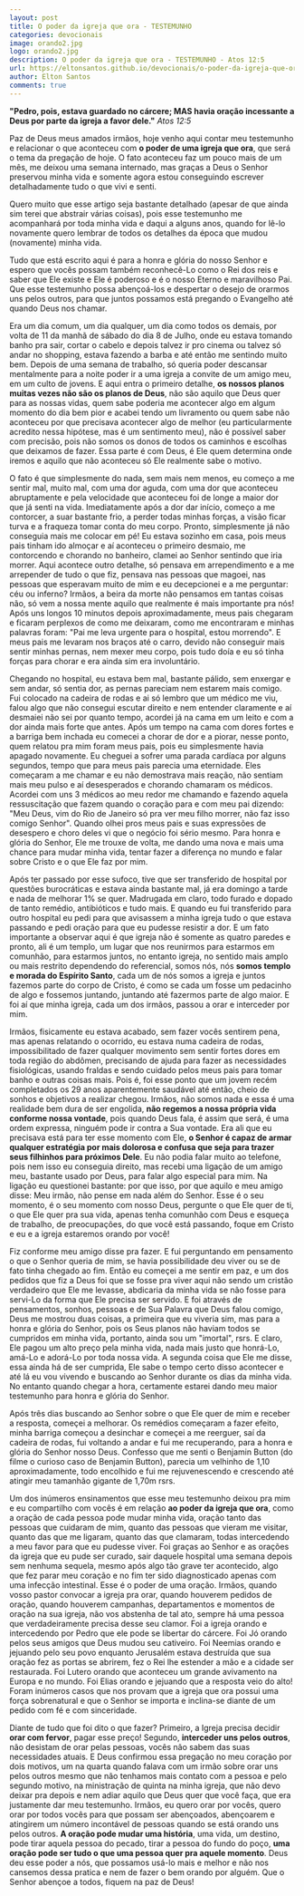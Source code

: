 ```yaml
---
layout: post
title: O poder da igreja que ora - TESTEMUNHO
categories: devocionais
image: orando2.jpg
logo: orando2.jpg
description: O poder da igreja que ora - TESTEMUNHO - Atos 12:5
url: https://eltonsantos.github.io/devocionais/o-poder-da-igreja-que-ora/
author: Elton Santos
comments: true
---
```


__"Pedro, pois, estava guardado no cárcere; MAS havia oração incessante a Deus por parte da igreja a favor dele."__
  *Atos 12:5*


<p class="intro"><span class="dropcap"> P</span>az de Deus meus amados irmãos, hoje venho aqui contar meu testemunho e relacionar o que aconteceu com <b class="red">o poder de uma igreja que ora</b>, que será o tema da pregação de hoje. O fato aconteceu faz um pouco mais de um mês, me deixou uma semana internado, mas graças a Deus o Senhor preservou minha vida e somente agora estou conseguindo escrever detalhadamente tudo o que vivi e senti.</p>

Quero muito que esse artigo seja bastante detalhado (apesar de que ainda sim terei que abstrair várias coisas), pois esse testemunho me acompanhará por toda minha vida e daqui a alguns anos, quando for lê-lo novamente quero lembrar de todos os detalhes da época que mudou (novamente) minha vida.

Tudo que está escrito aqui é para a honra e glória do nosso Senhor e espero que vocês possam também reconhecê-Lo como o Rei dos reis e saber que Ele existe e Ele é poderoso e é o nosso Eterno e maravilhoso Pai. Que esse testemunho possa abençoá-los e despertar o desejo de orarmos uns pelos outros, para que juntos possamos está pregando o Evangelho até quando Deus nos chamar.

Era um dia comum, um dia qualquer, um dia como todos os demais, por volta de 11 da manhã de sábado do dia 8 de Julho, onde eu estava tomando banho pra sair, cortar o cabelo e depois talvez ir pro cinema ou talvez só andar no shopping, estava fazendo a barba e até então me sentindo muito bem. Depois de uma semana de trabalho, só queria poder descansar mentalmente para a noite poder ir a uma igreja a convite de um amigo meu, em um culto de jovens. E aqui entra o primeiro detalhe, <b>os nossos planos muitas vezes não são os planos de Deus</b>, não são aquilo que Deus quer para as nossas vidas, quem sabe poderia me acontecer algo em algum momento do dia bem pior e acabei tendo um livramento ou quem sabe não aconteceu por que precisava acontecer algo de melhor (eu particularmente acredito nessa hipótese, mas é um sentimento meu), não é possível saber com precisão, pois não somos os donos de todos os caminhos e escolhas que deixamos de fazer. Essa parte é com Deus, é Ele quem determina onde iremos e aquilo que não aconteceu só Ele realmente sabe o motivo.

O fato é que simplesmente do nada, sem mais nem menos, eu começo a me sentir mal, muito mal, com uma dor aguda, com uma dor que aconteceu abruptamente e pela velocidade que aconteceu foi de longe a maior dor que já senti na vida. Imediatamente após a dor dar início, começo a me contorcer, a suar bastante frio, a perder todas minhas forças, a visão ficar turva e a fraqueza tomar conta do meu corpo. Pronto, simplesmente já não conseguia mais me colocar em pé! Eu estava sozinho em casa, pois meus pais tinham ido almoçar e aí aconteceu o primeiro desmaio, me contorcendo e chorando no banheiro, clamei ao Senhor sentindo que iria morrer. Aqui acontece outro detalhe, só pensava em arrependimento e a me arrepender de tudo o que fiz, pensava nas pessoas que magoei, nas pessoas que esperavam muito de mim e eu decepcionei e a me perguntar: céu ou inferno? Irmãos, a beira da morte não pensamos em tantas coisas não, só vem a nossa mente aquilo que realmente é mais importante pra nós! Após uns longos 10 minutos depois aproximadamente, meus pais chegaram e ficaram perplexos de como me deixaram, como me encontraram e minhas palavras foram: "Pai me leva urgente para o hospital, estou morrendo". E meus pais me levaram nos braços até o carro, devido não conseguir mais sentir minhas pernas, nem mexer meu corpo, pois tudo doía e eu só tinha forças para chorar e era ainda sim era involuntário.

Chegando no hospital, eu estava bem mal, bastante pálido, sem enxergar e sem andar, só sentia dor, as pernas pareciam nem estarem mais comigo. Fui colocado na cadeira de rodas e ai só lembro que um médico me viu, falou algo que não consegui escutar direito e nem entender claramente e aí desmaiei não sei por quanto tempo, acordei já na cama em um leito e com a dor ainda mais forte que antes. Após um tempo na cama com dores fortes e a barriga bem inchada eu comecei a chorar de dor e a piorar, nesse ponto, quem relatou pra mim foram meus pais, pois eu simplesmente havia apagado novamente. Eu cheguei a sofrer uma parada cardíaca por alguns segundos, tempo que para meus pais parecia uma eternidade. Eles começaram a me chamar e eu não demostrava mais reação, não sentiam mais meu pulso e aí desesperados e chorando chamaram os médicos. Acordei com uns 3 médicos ao meu redor me chamando e fazendo aquela ressuscitação que fazem quando o coração para e com meu pai dizendo: "Meu Deus, vim do Rio de Janeiro só pra ver meu filho morrer, não faz isso comigo Senhor". Quando olhei pros meus pais e suas expressões de desespero e choro deles vi que o negócio foi sério mesmo. Para honra e glória do Senhor, Ele me trouxe de volta, me dando uma nova e mais uma chance para mudar minha vida, tentar fazer a diferença no mundo e falar sobre Cristo e o que Ele faz por mim.

Após ter passado por esse sufoco, tive que ser transferido de hospital por questões burocráticas e estava ainda bastante mal, já era domingo a tarde e nada de melhorar 1% se quer. Madrugada em claro, todo furado e dopado de tanto remédio, antibióticos e tudo mais. E quando eu fui transferido para outro hospital eu pedi para que avisassem a minha igreja tudo o que estava passando e pedi oração para que eu pudesse resistir a dor. E um fato importante a observar aqui é que igreja não é somente as quatro paredes e pronto, ali é um templo, um lugar que nos reunirmos para estarmos em comunhão, para estarmos juntos, no entanto igreja, no sentido mais amplo ou mais restrito dependendo do referencial, somos nós, nós <b>somos templo e morada do Espírito Santo</b>, cada um de nós somos a igreja e juntos fazemos parte do corpo de Cristo, é como se cada um fosse um pedacinho de algo e fossemos juntando, juntando até fazermos parte de algo maior. E foi aí que minha igreja, cada um dos irmãos, passou a orar e interceder por mim.

Irmãos, fisicamente eu estava acabado, sem fazer vocês sentirem pena, mas apenas relatando o ocorrido, eu estava numa cadeira de rodas, impossibilitado de fazer qualquer movimento sem sentir fortes dores em toda região do abdômen, precisando de ajuda para fazer as necessidades fisiológicas, usando fraldas e sendo cuidado pelos meus pais para tomar banho e outras coisas mais. Pois é, foi esse ponto que um jovem recém completados os 29 anos aparentemente saudável até então, cheio de sonhos e objetivos a realizar chegou. Irmãos, não somos nada e essa é uma realidade bem dura de ser engolida, <b>não regemos a nossa própria vida conforme nossa vontade</b>, pois quando Deus fala, é assim que será, é uma ordem expressa, ninguém pode ir contra a Sua vontade. Era ali que eu precisava está para ter esse momento com Ele, <b class="red">o Senhor é capaz de armar qualquer estratégia por mais dolorosa e confusa que seja para trazer seus filhinhos para próximos Dele</b>. Eu não podia falar muito ao telefone, pois nem isso eu conseguia direito, mas recebi uma ligação de um amigo meu, bastante usado por Deus, para falar algo especial para mim. Na ligação eu questionei bastante: por que isso, por que aquilo e meu amigo disse: Meu irmão, não pense em nada além do Senhor. Esse é o seu momento, é o seu momento com nosso Deus, pergunte o que Ele quer de ti, o que Ele quer pra sua vida, apenas tenha comunhão com Deus e esqueça de trabalho, de preocupações, do que você está passando, foque em Cristo e eu e a igreja estaremos orando por você!

Fiz conforme meu amigo disse pra fazer. E fui perguntando em pensamento o que o Senhor queria de mim, se havia possibilidade deu viver ou se de fato tinha chegado ao fim. Então eu começei a me sentir em paz, e um dos pedidos que fiz a Deus foi que se fosse pra viver aqui não sendo um cristão verdadeiro que Ele me levasse, abdicaria da minha vida se não fosse para servi-Lo da forma que Ele precisa ser servido. E foi através de pensamentos, sonhos, pessoas e de Sua Palavra que Deus falou comigo, Deus me mostrou duas coisas, a primeira que eu viveria sim, mas para a honra e glória do Senhor, pois os Seus planos não haviam todos se cumpridos em minha vida, portanto, ainda sou um "imortal", rsrs. E claro, Ele pagou um alto preço pela minha vida, nada mais justo que honrá-Lo, amá-Lo e adorá-Lo por toda nossa vida. A segunda coisa que Ele me disse, essa ainda há de ser cumprida, Ele sabe o tempo certo disso acontecer e até lá eu vou vivendo e buscando ao Senhor durante os dias da minha vida. No entanto quando chegar a hora, certamente estarei dando meu maior testemunho para honra e glória do Senhor.

Após três dias buscando ao Senhor sobre o que Ele quer de mim e receber a resposta, começei a melhorar. Os remédios começaram a fazer efeito, minha barriga começou a desinchar e começei a me reerguer, saí da cadeira de rodas, fui voltando a andar e fui me recuperando, para a honra e glória do Senhor nosso Deus. Confesso que me senti o Benjamin Button (do filme o curioso caso de Benjamin Button), parecia um velhinho de 1,10 aproximadamente, todo encolhido e fui me rejuvenescendo e crescendo até atingir meu tamanhão gigante de 1,70m rsrs.

Um dos inúmeros ensinamentos que esse meu testemunho deixou pra mim e eu compartilho com vocês é em relação <b class="red">ao poder da igreja que ora</b>, como a oração de cada pessoa pode mudar minha vida, oração tanto das pessoas que cuidaram de mim, quanto das pessoas que vieram me visitar, quanto das que me ligaram, quanto das que clamaram, todas intercedendo a meu favor para que eu pudesse viver. Foi graças ao Senhor e as orações da igreja que eu pude ser curado, sair daquele hospital uma semana depois sem nenhuma sequela, mesmo após algo tão grave ter acontecido, algo que fez parar meu coração e no fim ter sido diagnosticado apenas com uma infecção intestinal. Esse é o poder de uma oração. Irmãos, quando vosso pastor convocar a igreja pra orar, quando houverem pedidos de oração, quando houverem campanhas, departamentos e momentos de oração na sua igreja, não vos abstenha de tal ato, sempre há uma pessoa que verdadeiramente precisa desse seu clamor. Foi a igreja orando e intercedendo por Pedro que ele pode se libertar do cárcere. Foi Jó orando pelos seus amigos que Deus mudou seu cativeiro. Foi Neemias orando e jejuando pelo seu povo enquanto Jerusalém estava destruída que sua oração fez as portas se abrirem, fez o Rei lhe estender a mão e a cidade ser restaurada. Foi Lutero orando que aconteceu um grande avivamento na Europa e no mundo. Foi Elias orando e jejuando que a resposta veio do alto! Foram inúmeros casos que nos provam que a igreja que ora possui uma força sobrenatural e que o Senhor se importa e inclina-se diante de um pedido com fé e com sinceridade.

Diante de tudo que foi dito o que fazer? Primeiro, a Igreja precisa decidir <b>orar com fervor</b>, pagar esse preço! Segundo, <b>interceder uns pelos outros</b>, não desistam de orar pelas pessoas, vocês não sabem das suas necessidades atuais. E Deus confirmou essa pregação no meu coração por dois motivos, um na quarta quando falava com um irmão sobre orar uns pelos outros mesmo que não tenhamos mais contato com a pessoa e pelo segundo motivo, na ministração de quinta na minha igreja, que não devo deixar pra depois e nem adiar aquilo que Deus quer que você faça, que era justamente dar meu testemunho. Irmãos, eu quero orar por vocês, quero orar por todos vocês para que possam ser abençoados, abençoarem e atingirem um número incontável de pessoas quando se está orando uns pelos outros. <b class="red">A oração pode mudar uma história</b>, uma vida, um destino, pode tirar aquela pessoa do pecado, tirar a pessoa do fundo do poço, <b class="red">uma oração pode ser tudo o que uma pessoa quer pra aquele momento</b>. Deus deu esse poder a nós, que possamos usá-lo mais e melhor e não nos cansemos dessa pratica e nem de fazer o bem orando por alguém. Que o Senhor abençoe a todos, fiquem na paz de Deus!

